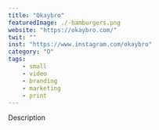 ```yaml
---
title: "Okaybro"
featuredImage: ./-hamburgers.png
website: "https://okaybro.com/"
twit: ""
inst: "https://www.instagram.com/okaybro"
category: "O"
tags:
    - small
    - video
    - branding
    - marketing
    - print
---
```


Description
